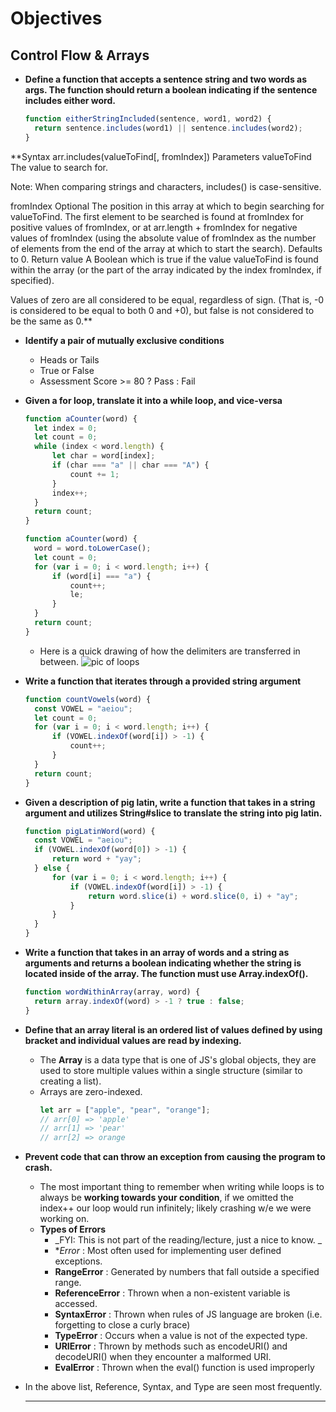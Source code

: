 # **Objectives**

## **Control Flow & Arrays**

- **Define a function that accepts a sentence string and two words as args. The function should return a boolean indicating if the sentence includes either word.**

  ```js
  function eitherStringIncluded(sentence, word1, word2) {
  	return sentence.includes(word1) || sentence.includes(word2);
  }
  ```

**Syntax
arr.includes(valueToFind[, fromIndex])
Parameters
valueToFind
The value to search for.

Note: When comparing strings and characters, includes() is case-sensitive.

fromIndex Optional
The position in this array at which to begin searching for valueToFind.
The first element to be searched is found at fromIndex for positive values of fromIndex, or at arr.length + fromIndex for negative values of fromIndex (using the absolute value of fromIndex as the number of elements from the end of the array at which to start the search).
Defaults to 0.
Return value
A Boolean which is true if the value valueToFind is found within the array (or the part of the array indicated by the index fromIndex, if specified).

Values of zero are all considered to be equal, regardless of sign. (That is, -0 is considered to be equal to both 0 and +0), but false is not considered to be the same as 0.**


- **Identify a pair of mutually exclusive conditions**

  - Heads or Tails
  - True or False
  - Assessment Score >= 80 ? Pass : Fail

- **Given a for loop, translate it into a while loop, and vice-versa**

  ```js
  function aCounter(word) {
  	let index = 0;
  	let count = 0;
  	while (index < word.length) {
  		let char = word[index];
  		if (char === "a" || char === "A") {
  			count += 1;
  		}
  		index++;
  	}
  	return count;
  }

  function aCounter(word) {
  	word = word.toLowerCase();
  	let count = 0;
  	for (var i = 0; i < word.length; i++) {
  		if (word[i] === "a") {
  			count++;
  			le;
  		}
  	}
  	return count;
  }
  ```

  - Here is a quick drawing of how the delimiters are transferred in between.
    ![pic of loops](https://cdn.discordapp.com/attachments/222504021074640898/732675607657316362/image0.jpg)

- **Write a function that iterates through a provided string argument**

  ```js
  function countVowels(word) {
  	const VOWEL = "aeiou";
  	let count = 0;
  	for (var i = 0; i < word.length; i++) {
  		if (VOWEL.indexOf(word[i]) > -1) {
  			count++;
  		}
  	}
  	return count;
  }
  ```

- **Given a description of pig latin, write a function that takes in a string argument and utilizes String#slice to translate the string into pig latin.**
  ```js
  function pigLatinWord(word) {
  	const VOWEL = "aeiou";
  	if (VOWEL.indexOf(word[0]) > -1) {
  		return word + "yay";
  	} else {
  		for (var i = 0; i < word.length; i++) {
  			if (VOWEL.indexOf(word[i]) > -1) {
  				return word.slice(i) + word.slice(0, i) + "ay";
  			}
  		}
  	}
  }
  ```
- **Write a function that takes in an array of words and a string as arguments and returns a boolean indicating whether the string is located inside of the array. The function must use Array.indexOf().**

  ```js
  function wordWithinArray(array, word) {
  	return array.indexOf(word) > -1 ? true : false;
  }
  ```

- **Define that an array literal is an ordered list of values defined by using bracket and individual values are read by indexing.**

  - The **Array** is a data type that is one of JS's global objects, they are used to store multiple values within a single structure (similar to creating a list).
  - Arrays are zero-indexed.
    ```js
    let arr = ["apple", "pear", "orange"];
    // arr[0] => 'apple'
    // arr[1] => 'pear'
    // arr[2] => orange
    ```

- **Prevent code that can throw an exception from causing the program to crash.**
  - The most important thing to remember when writing while loops is to always be **working towards your condition**, if we omitted the index++ our loop would run infinitely; likely crashing w/e we were working on.
  - **Types of Errors**
    - _FYI: This is not part of the reading/lecture, just a nice to know. _
    - \*_Error_ : Most often used for implementing user defined exceptions.
    - **RangeError** : Generated by numbers that fall outside a specified range.
    - **ReferenceError** : Thrown when a non-existent variable is accessed.
    - **SyntaxError** : Thrown when rules of JS language are broken (i.e. forgetting to close a curly brace)
    - **TypeError** : Occurs when a value is not of the expected type.
    - **URIError** : Thrown by methods such as encodeURI() and decodeURI() when they encounter a malformed URI.
    - **EvalError** : Thrown when the eval() function is used improperly

* In the above list, Reference, Syntax, and Type are seen most frequently.

  ---
